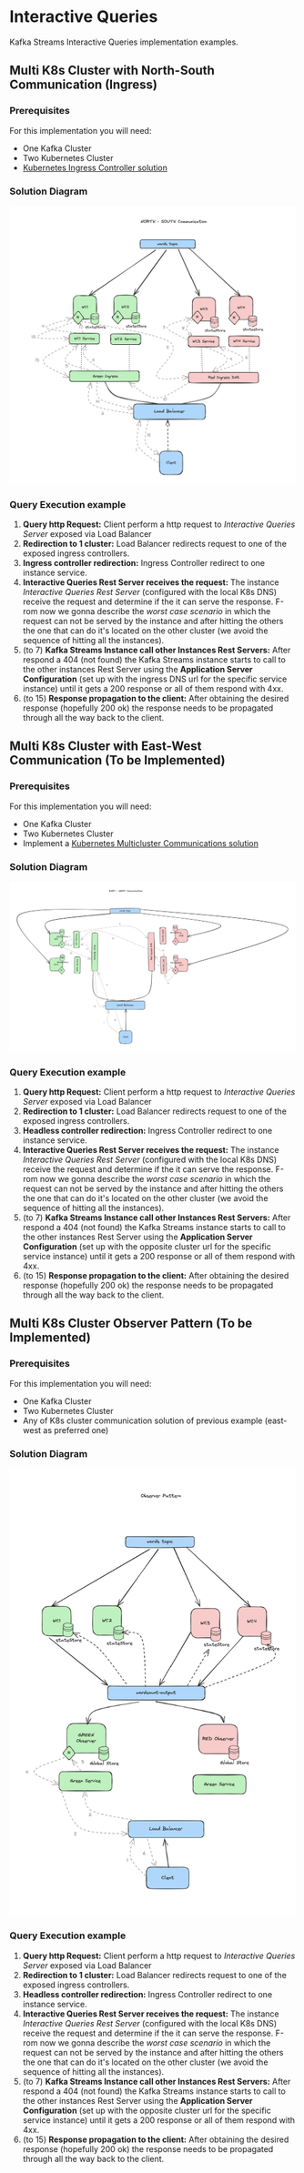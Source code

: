 # Interactive Queries

Kafka Streams Interactive Queries implementation examples.

## Multi K8s Cluster with North-South Communication (Ingress)

### Prerequisites

For this implementation you will need:

- One Kafka Cluster
- Two Kubernetes Cluster
- [Kubernetes Ingress Controller solution](https://kubernetes.io/docs/concepts/services-networking/ingress-controllers/)

### Solution Diagram
  
![north-south](https://github.com/ogomezso/kstreams-playground/blob/main/assets/north-south.png)

### Query Execution example

1. **Query http Request:** Client perform a http request to _Interactive Queries Server_ exposed via Load Balancer
2. **Redirection to 1 cluster:** Load Balancer redirects request to one of the exposed ingress controllers.
3. **Ingress controller redirection:** Ingress Controller redirect to one instance service.
4. **Interactive Queries Rest Server receives the request:** The instance _Interactive Queries Rest Server_ (configured with the local K8s DNS) receive the request and determine if the it can serve the response. F-rom now we gonna describe the _worst case scenario_  in which the request can not be served by the instance and after hitting the others the one that can do it's located on the other cluster (we avoid the sequence of hitting all the instances).
5. (to 7) **Kafka Streams Instance call other Instances Rest Servers:** After respond a 404 (not found) the Kafka Streams instance starts to call to the other instances Rest Server using the **Application Server Configuration** (set up with the ingress DNS url for the specific service instance) until it gets a 200 response or all of them respond with 4xx.
8. (to 15) **Response propagation to the client:** After obtaining the desired response (hopefully 200 ok) the response needs to be propagated through all the way back to the client.

## Multi K8s Cluster with East-West Communication (To be Implemented)

### Prerequisites

For this implementation you will need:

- One Kafka Cluster
- Two Kubernetes Cluster
- Implement a [Kubernetes Multicluster Communications solution](https://www.cncf.io/blog/2021/04/12/simplifying-multi-clusters-in-kubernetes/)

### Solution Diagram
  
![north-south](https://github.com/ogomezso/kstreams-playground/blob/main/assets/east-west.png)

### Query Execution example

1. **Query http Request:** Client perform a http request to _Interactive Queries Server_ exposed via Load Balancer
2. **Redirection to 1 cluster:** Load Balancer redirects request to one of the exposed ingress controllers.
3. **Headless controller redirection:** Ingress Controller redirect to one instance service.
4. **Interactive Queries Rest Server receives the request:** The instance _Interactive Queries Rest Server_ (configured with the local K8s DNS) receive the request and determine if the it can serve the response. F-rom now we gonna describe the _worst case scenario_  in which the request can not be served by the instance and after hitting the others the one that can do it's located on the other cluster (we avoid the sequence of hitting all the instances).
5. (to 7) **Kafka Streams Instance call other Instances Rest Servers:** After respond a 404 (not found) the Kafka Streams instance starts to call to the other instances Rest Server using the **Application Server Configuration** (set up with the opposite cluster url for the specific service instance) until it gets a 200 response or all of them respond with 4xx.
8. (to 15) **Response propagation to the client:** After obtaining the desired response (hopefully 200 ok) the response needs to be propagated through all the way back to the client.

## Multi K8s Cluster Observer Pattern (To be Implemented)

### Prerequisites

For this implementation you will need:

- One Kafka Cluster
- Two Kubernetes Cluster
- Any of K8s cluster communication solution of previous example (east-west as preferred one)

### Solution Diagram
  
![north-south](https://github.com/ogomezso/kstreams-playground/blob/main/assets/observer.png)

### Query Execution example

1. **Query http Request:** Client perform a http request to _Interactive Queries Server_ exposed via Load Balancer
2. **Redirection to 1 cluster:** Load Balancer redirects request to one of the exposed ingress controllers.
3. **Headless controller redirection:** Ingress Controller redirect to one instance service.
4. **Interactive Queries Rest Server receives the request:** The instance _Interactive Queries Rest Server_ (configured with the local K8s DNS) receive the request and determine if the it can serve the response. F-rom now we gonna describe the _worst case scenario_  in which the request can not be served by the instance and after hitting the others the one that can do it's located on the other cluster (we avoid the sequence of hitting all the instances).
5. (to 7) **Kafka Streams Instance call other Instances Rest Servers:** After respond a 404 (not found) the Kafka Streams instance starts to call to the other instances Rest Server using the **Application Server Configuration** (set up with the opposite cluster url for the specific service instance) until it gets a 200 response or all of them respond with 4xx.
8. (to 15) **Response propagation to the client:** After obtaining the desired response (hopefully 200 ok) the response needs to be propagated through all the way back to the client.